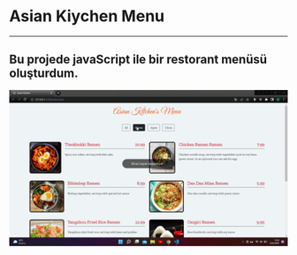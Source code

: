 # Asian Kiychen Menu
----
Bu projede javaScript ile bir restorant menüsü oluşturdum.
----
![image](https://raw.githubusercontent.com/EmreMer/Asian-Kiychen-Menu/main/menu.gif)
